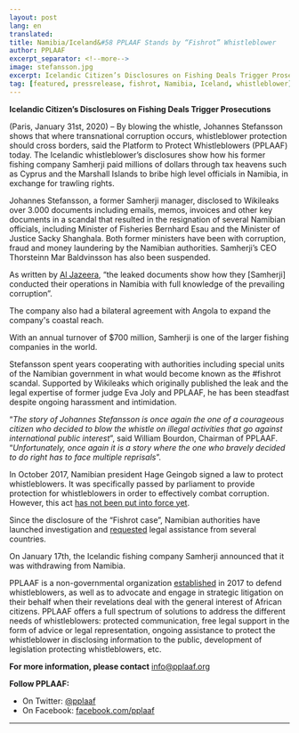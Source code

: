 ```yaml
---
layout: post
lang: en
translated: 
title: Namibia/Iceland&#58 PPLAAF Stands by “Fishrot” Whistleblower
author: PPLAAF
excerpt_separator: <!--more-->
image: stefansson.jpg
excerpt: Icelandic Citizen’s Disclosures on Fishing Deals Trigger Prosecutions
tag: [featured, pressrelease, fishrot, Namibia, Iceland, whistleblower]
---
```

**Icelandic Citizen’s Disclosures on Fishing Deals Trigger Prosecutions**

(Paris, January 31st, 2020) – By blowing the whistle, Johannes Stefansson shows that where transnational corruption occurs, whistleblower protection should cross borders, said the Platform to Protect Whistleblowers (PPLAAF) today. The Icelandic whistleblower’s disclosures show how his former fishing company Samherji paid millions of dollars through tax heavens such as Cyprus and the Marshall Islands to bribe high level officials in Namibia, in exchange for trawling rights. 

Johannes Stefansson, a former Samherji manager, disclosed to Wikileaks over 3.000 documents including emails, memos, invoices and other key documents in a scandal that resulted in the resignation of several Namibian officials, including Minister of Fisheries Bernhard Esau and the Minister of Justice Sacky Shanghala. Both former ministers have been with corruption, fraud and money laundering by the Namibian authorities. Samherji’s CEO Thorsteinn Mar Baldvinsson has also been suspended. 

As written by [Al Jazeera](https://www.aljazeera.com/indepth/features/anatomy-bribe-deep-dive-underworld-corruption-191201083510578.html), “the leaked documents show how they [Samherji] conducted their operations in Namibia with full knowledge of the prevailing corruption”. 

The company also had a bilateral agreement with Angola to expand the company's coastal reach. 

With an annual turnover of $700 million, Samherji is one of the larger fishing companies in the world. 

Stefansson spent years cooperating with authorities including special units of the Namibian government in what would become known as the #fishrot scandal. Supported by Wikileaks which originally published the leak and the legal expertise of former judge Eva Joly and PPLAAF, he has been steadfast despite ongoing harassment and intimidation.

“_The story of Johannes Stefansson is once again the one of a courageous citizen who decided to blow the whistle on illegal activities that go against international public interest_”, said William Bourdon, Chairman of PPLAAF. “_Unfortunately, once again it is a story where the one who bravely decided to do right has to face multiple reprisals_”. 

In October 2017, Namibian president Hage Geingob signed a law to protect whistleblowers. It was specifically passed by parliament to provide protection for whistleblowers in order to effectively combat corruption. However, this act [has not been put into force yet](https://www.namibian.com.na/87354/read/Whistleblower-Protection-Law-Hangs-in-the-Balance). 

Since the disclosure of the “Fishrot case”, Namibian authorities have launched investigation and [requested](https://www.namibian.com.na/87432/read/State-hunts-Fishrot-assets-in-Dubai) legal assistance from several countries. 

On January 17th, the Icelandic fishing company Samherji announced that it was withdrawing from Namibia. 

PPLAAF is a non-governmental organization [established](https://www.theguardian.com/world/2017/mar/10/rebels-with-a-cause-africas-whistleblowers-need-urgent-protection) in 2017 to defend whistleblowers, as well as to advocate and engage in strategic litigation on their behalf when their revelations deal with the general interest of African citizens. PPLAAF offers a full spectrum of solutions to address the different needs of whistleblowers: protected communication, free legal support in the form of advice or legal representation, ongoing assistance to protect the whistleblower in disclosing information to the public, development of legislation protecting whistleblowers, etc.



**For more information, please contact** [info@pplaaf.org](mailto:info@pplaaf.org)

**Follow PPLAAF:**
- On Twitter: [@pplaaf](https://twitter.com/pplaaf)
- On Facebook: [facebook.com/pplaaf](https://www.facebook.com/PPLAAF/)

----------------------
